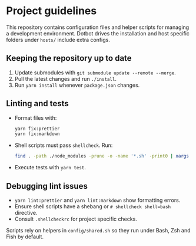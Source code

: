 # Project guidelines

This repository contains configuration files and helper scripts for managing a development environment. Dotbot drives the installation and host specific folders under `hosts/` include extra configs.

## Keeping the repository up to date

1. Update submodules with `git submodule update --remote --merge`.
2. Pull the latest changes and run `./install`.
3. Run `yarn install` whenever `package.json` changes.

## Linting and tests

- Format files with:

  ```bash
  yarn fix:prettier
  yarn fix:markdown
  ```

- Shell scripts must pass `shellcheck`. Run:

  ```bash
  find . -path ./node_modules -prune -o -name '*.sh' -print0 | xargs -0 shellcheck
  ```

- Execute tests with `yarn test`.

## Debugging lint issues

- `yarn lint:prettier` and `yarn lint:markdown` show formatting errors.
- Ensure shell scripts have a shebang or `# shellcheck shell=bash` directive.
- Consult `.shellcheckrc` for project specific checks.

Scripts rely on helpers in `config/shared.sh` so they run under Bash, Zsh and Fish by default.

